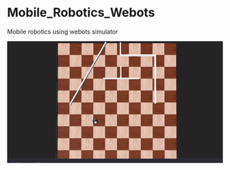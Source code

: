 # Mobile_Robotics_Webots
Mobile robotics using webots simulator <p>
![Alt Text](Documentation/Images/diff_drive.gif)
